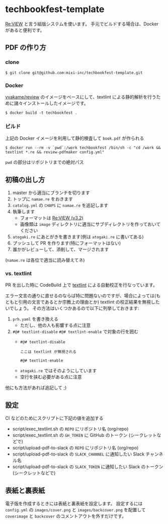 # techbookfest-template

[Re:VIEW](https://github.com/kmuto/review) と言う組版システムを使います。
手元でビルドする場合は、Docker があると便利です。

## PDF の作り方

### clone

```
$ git clone git@github.com:mixi-inc/techbookfest-template.git
```

### Docker

[vvakame/review](https://hub.docker.com/r/vvakame/review/) のイメージをベースにして、textlint による静的解析を行うために諸々インストールしたイメージです。

```
$ docker build -t techbookfest .
```

### ビルド

上記の Docker イメージを利用して静的検査して `book.pdf` が作られる

```
$ docker run --rm -v `pwd`:/work techbookfest /bin/sh -c "cd /work && textlint *.re && review-pdfmaker config.yml"
```

`pwd` の部分はリポジトリまでの絶対パス

## 初稿の出し方

1. master から適当にブランチを切ります
2. トップに `namae.re` をおきます
3. `catalog.yml` の `CHAPS` に `namae.re` を追記します
4. 執筆します
    - フォーマットは [Re:VIEW (v3.2)](https://github.com/kmuto/review/tree/v3.2.0)
    - 画像類は `image` ディレクトリに適当にサブディレクトリを作っておいてください
5. `atogaki.re` にあとがきを書きます(例は `atogaki.re` に書いてある)
6. プッシュして PR を作ります(特にフォーマットはない)
7. 誰かがレビューして、添削して、マージされます

(`namae.re` は各位で適当に読み替えてネ)

### vs. textlint

PR を出した時に CodeBuild 上で [textlint](https://github.com/textlint/textlint) による自動校正を行なっています。

エラー文言の通りに直せるのならば特に問題ないのですが、場合によっては(もともと引用の文言であるとか宗教上の理由とか) textlint の校正結果を無視したいでしょう。
その方法はいくつかあるので以下に列挙しておきます:

1. `prh.yaml` を書き換える
    - ただし、他の人も影響する点に注意
2. `#@# textlint-disable` `#@# textlint-enable` で対象の行を囲む
    - ```
      #@# textlint-disable

      ここは textlint が無視される

      #@# textlint-enable
      ```
    - `atogaki.re` ではそのようにしています
    - 空行を挟む必要がある点に注意

他にも方法があれば追記して ;)

## 設定

CI などのためにスクリプトに下記の値を追加する

- script/exec_textlint.sh の `REPO` にリポジトリ名 (org/repo)
- script/exec_textlint.sh の `GH_TOKEN` に GitHub のトークン (シークレットなどで)
- script/upload-pdf-to-slack の `REPO` にリポジトリ名 (org/repo)
- script/upload-pdf-to-slack の `SLACK_CHANNEL` に通知したい Slack チャンネル名
- script/upload-pdf-to-slack の `SLACK_TOKEN` に通知したい Slack のトークン (シークレットなどで)

## 表紙と裏表紙

電子版を作成するときには表紙と裏表紙を設定します。
設定するには `config.yml` の `images/cover.png` と `images/backcover.png` を配置して `coverimage` と `backcover` のコメントアウトを外すだけです。
